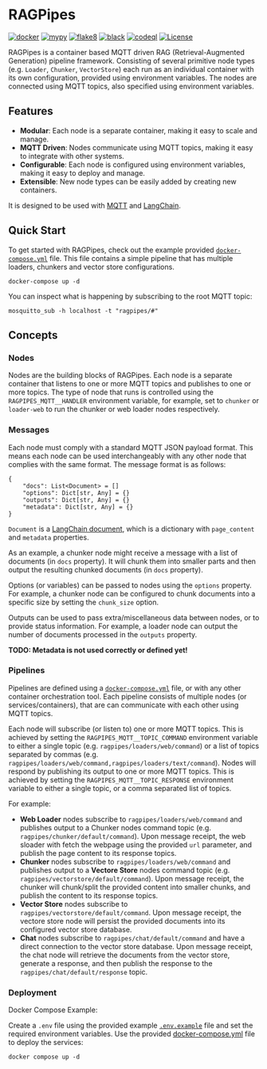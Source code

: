 # RAGPipes

[![docker](https://github.com/jinglemansweep/ragpipes/actions/workflows/docker.yml/badge.svg)](https://github.com/jinglemansweep/ragpipes/actions/workflows/docker.yml)
[![mypy](https://github.com/jinglemansweep/ragpipes/actions/workflows/mypy.yml/badge.svg)](https://github.com/jinglemansweep/ragpipes/actions/workflows/mypy.yml) [![flake8](https://github.com/jinglemansweep/ragpipes/actions/workflows/flake8.yml/badge.svg)](https://github.com/jinglemansweep/ragpipes/actions/workflows/flake8.yml) [![black](https://github.com/jinglemansweep/ragpipes/actions/workflows/black.yml/badge.svg)](https://github.com/jinglemansweep/ragpipes/actions/workflows/black.yml) [![codeql](https://github.com/jinglemansweep/ragpipes/actions/workflows/codeql.yml/badge.svg)](https://github.com/jinglemansweep/ragpipes/actions/workflows/codeql.yml) [![License](https://img.shields.io/badge/License-Apache_2.0-blue.svg)](https://opensource.org/licenses/Apache-2.0)

RAGPipes is a container based MQTT driven RAG (Retrieval-Augmented Generation) pipeline framework. Consisting of several primitive node types (e.g. `Loader`, `Chunker`, `VectorStore`) each run as an individual container with its own configuration, provided using environment variables. The nodes are connected using MQTT topics, also specified using environment variables.

## Features

- **Modular**: Each node is a separate container, making it easy to scale and manage.
- **MQTT Driven**: Nodes communicate using MQTT topics, making it easy to integrate with other systems.
- **Configurable**: Each node is configured using environment variables, making it easy to deploy and manage.
- **Extensible**: New node types can be easily added by creating new containers.

It is designed to be used with [MQTT](https://mqtt.org/) and [LangChain](https://www.langchain.com/).

## Quick Start

To get started with RAGPipes, check out the example provided [`docker-compose.yml`](./docker-compose.yml) file. This file contains a simple pipeline that has multiple loaders, chunkers and vector store configurations.

    docker-compose up -d

You can inspect what is happening by subscribing to the root MQTT topic:

    mosquitto_sub -h localhost -t "ragpipes/#"

## Concepts

### Nodes

Nodes are the building blocks of RAGPipes. Each node is a separate container that listens to one or more MQTT topics and publishes to one or more topics. The type of node that runs is controlled using the `RAGPIPES_MQTT__HANDLER` environment variable, for example, set to `chunker` or `loader-web` to run the chunker or web loader nodes respectively.

### Messages

Each node must comply with a standard MQTT JSON payload format. This means each node can be used interchangeably with any other node that complies with the same format. The message format is as follows:

    {
        "docs": List<Document> = []
        "options": Dict[str, Any] = {}
        "outputs": Dict[str, Any] = {}
        "metadata": Dict[str, Any] = {}
    }

`Document` is a [LangChain document](https://python.langchain.com/v0.2/docs/concepts/#document), which is a dictionary with `page_content` and `metadata` properties.

As an example, a chunker node might receive a message with a list of documents (in `docs` property). It will chunk them into smaller parts and then output the resulting chunked documents (in `docs` property).

Options (or variables) can be passed to nodes using the `options` property. For example, a chunker node can be configured to chunk documents into a specific size by setting the `chunk_size` option.

Outputs can be used to pass extra/miscellaneous data between nodes, or to provide status information. For example, a loader node can output the number of documents processed in the `outputs` property.

**TODO: Metadata is not used correctly or defined yet!**

### Pipelines

Pipelines are defined using a [`docker-compose.yml`](./docker-compose.yml) file, or with any other container orchestration tool. Each pipeline consists of multiple nodes (or services/containers), that are can communicate with each other using MQTT topics.

Each node will subscribe (or listen to) one or more MQTT topics. This is achieved by setting the `RAGPIPES_MQTT__TOPIC_COMMAND` environment variable to either a single topic (e.g. `ragpipes/loaders/web/command`) or a list of topics separated by commas (e.g. `ragpipes/loaders/web/command,ragpipes/loaders/text/command`). Nodes will respond by publishing its output to one or more MQTT topics. This is achieved by setting the `RAGPIPES_MQTT__TOPIC_RESPONSE` environment variable to either a single topic, or a comma separated list of topics.

For example:

- **Web Loader** nodes subscribe to `ragpipes/loaders/web/command` and publishes output to a Chunker nodes command topic (e.g. `ragpipes/chunker/default/command`). Upon message receipt, the web sloader with fetch the webpage using the provided `url` parameter, and publish the page content to its response topics.
- **Chunker** nodes subscribe to `ragpipes/loaders/web/command` and publishes output to a **Vectore Store** nodes command topic (e.g. `ragpipes/vectorstore/default/command`). Upon message receipt, the chunker will chunk/split the provided content into smaller chunks, and publish the content to its response topics.
- **Vector Store** nodes subscribe to `ragpipes/vectorstore/default/command`. Upon message receipt, the vectore store node will persist the provided documents into its configured vector store database.
- **Chat** nodes subscribe to `ragpipes/chat/default/command` and have a direct connection to the vector store database. Upon message receipt, the chat node will retrieve the documents from the vector store, generate a response, and then publish the response to the `ragpipes/chat/default/response` topic.

### Deployment

Docker Compose Example:

Create a `.env` file using the provided example [`.env.example`](./.env.example) file and set the required environment variables. Use the provided [docker-compose.yml](./docker-compose.yml) file to deploy the services:

    docker compose up -d
